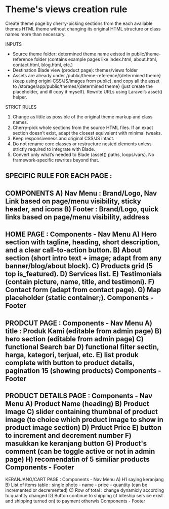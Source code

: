 # Theme's views creation rule

Create theme page by cherry-picking sections from the each available themes HTML theme without changing its original HTML structure or class names more than necessary.  

INPUTS
- Source theme folder: determined theme name existed in public/theme-reference folder
  (contains example pages like index.html, about.html, contact.html, blog.html, etc.)
- Destination Blade view (product page): themes/views folder 
- Assets are already under /public/theme-reference/{determined theme} (keep using originl CSS/JS/images from public), and copy all the asset to /storage/app/public/themes/{determined theme} (just create the placeholder, and ill copy it myself). Rewrite URLs using Laravel’s asset() helper. 

STRICT RULES
1) Change as little as possible of the original theme markup and class names. 
2) Cherry-pick whole sections from the source HTML files. If an exact section doesn’t exist, adapt the closest equivalent with minimal tweaks.
3) Keep responsiveness and original CSS/JS intact.
4) Do not rename core classes or restructure nested elements unless strictly required to integrate with Blade.
5) Convert only what’s needed to Blade (asset() paths, loops/vars). No framework-specific rewrites beyond that.

SPECIFIC RULE FOR EACH PAGE :
---------------
COMPONENTS
A) Nav Menu : Brand/Logo, Nav Link based on page/menu visibility, sticky header, and icons
B) Footer : Brand/Logo, quick links based on page/menu visibility, address
---------------
HOME PAGE :
Components - Nav Menu
A) Hero section with tagline, heading, short description, and a clear call-to-action button.
B) About section (short intro text + image; adapt from any banner/blog/about block).
C) Products grid (5 top is_featured).
D) Services list.
E) Testimonials (contain picture, name, title, and testimoni).
F) Contact form (adapt from contact page).
G) Map placeholder (static container;).
Components - Footer
---------------
PRODCUT PAGE :
Components - Nav Menu
A) title : Produk Kami (editable from admin page)
B) hero section (editable from admin page)
C) functional Search bar 
D) functional filter sectin, harga, kategori, terjual, etc. 
E) list produk complete with button to product details, pagination 15 (showing products)
Components - Footer
----------------
PRODUCT DETAILS PAGE :
Components - Nav Menu
A) Product Name (heading)
B) Product Image
C) slider containing thumbnal of product image (to choice which product image to show in product image section)
D) Prduct Price
E) button to increment and decrement number
F) masukkan ke keranjang button
G) Product's comment (can be toggle active or not in admin page)
H) recomendatin of 5 similiar products
Components - Footer
-----------------
KERANJANG/CART PAGE :
Components - Nav Menu
A) H1 saying keranjang
B) List of items table : single photo - name - price - quantity (can be incremented or decremented)
C) Row of total : change dynamicly according to quantity changed
D) Button continue to shipping (if biteship service exist and shipping turned on) to payment otherwis
Components - Footer